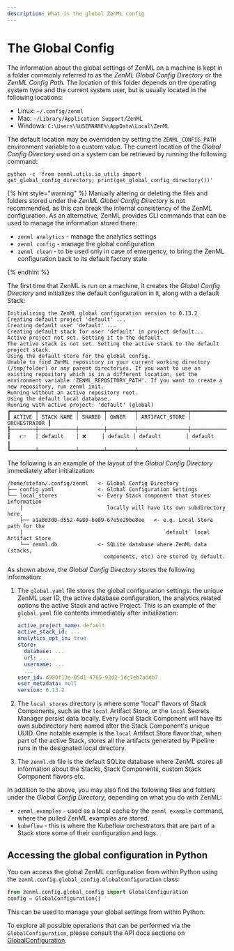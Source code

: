 ```yaml
---
description: What is the global ZenML config
---
```


# The Global Config

The information about the global settings of ZenML on a machine is kept in a 
folder commonly referred to as the _ZenML Global Config Directory_ or the 
_ZenML Config Path_. The location of this folder depends on the operating 
system type and the current system user, but is usually located in 
the following locations:

* Linux: `~/.config/zenml`
* Mac: `~/Library/Application Support/ZenML`
* Windows: `C:\Users\%USERNAME%\AppData\Local\ZenML`

The default location may be overridden by setting the `ZENML_CONFIG_PATH`
environment variable to a custom value. The current location of the _Global
Config Directory_ used on a system can be retrieved by running the following
command:

```shell
python -c 'from zenml.utils.io_utils import get_global_config_directory; print(get_global_config_directory())'
```

{% hint style="warning" %}
Manually altering or deleting the files and folders stored under the _ZenML Global
Config Directory_ is not recommended, as this can break the internal consistency
of the ZenML configuration. As an alternative, ZenML provides CLI commands that
can be used to manage the information stored there:

* `zenml analytics` - manage the analytics settings
* `zenml config` - manage the global configuration
* `zenml clean` - to be used only in case of emergency, to bring the ZenML
configuration back to its default factory state

{% endhint %}

The first time that ZenML is run on a machine, it creates the _Global Config
Directory_ and initializes the default configuration in it, along with a default
Stack:

```
Initializing the ZenML global configuration version to 0.13.2
Creating default project 'default' ...
Creating default user 'default' ...
Creating default stack for user 'default' in project default...
Active project not set. Setting it to the default.
The active stack is not set. Setting the active stack to the default project stack.
Using the default store for the global config.
Unable to find ZenML repository in your current working directory (/tmp/folder) or any parent directories. If you want to use an existing repository which is in a different location, set the environment variable 'ZENML_REPOSITORY_PATH'. If you want to create a new repository, run zenml init.
Running without an active repository root.
Using the default local database.
Running with active project: 'default' (global)
┏━━━━━━━━┯━━━━━━━━━━━━┯━━━━━━━━┯━━━━━━━━━┯━━━━━━━━━━━━━━━━┯━━━━━━━━━━━━━━┓
┃ ACTIVE │ STACK NAME │ SHARED │ OWNER   │ ARTIFACT_STORE │ ORCHESTRATOR ┃
┠────────┼────────────┼────────┼─────────┼────────────────┼──────────────┨
┃   👉   │ default    │ ❌     │ default │ default        │ default      ┃
┗━━━━━━━━┷━━━━━━━━━━━━┷━━━━━━━━┷━━━━━━━━━┷━━━━━━━━━━━━━━━━┷━━━━━━━━━━━━━━┛
```

The following is an example of the layout of the _Global Config Directory_
immediately after initialization:

```
/home/stefan/.config/zenml   <- Global Config Directory
├── config.yaml              <- Global Configuration Settings
└── local_stores             <- Every Stack component that stores information
    |                           locally will have its own subdirectory here.              
    ├── a1a0d3d0-d552-4a80-be09-67e5e29be8ee   <- e.g. Local Store path for the 
    |                                             `default` local Artifact Store                                           
    └── zenml.db             <- SQLite database where ZenML data (stacks, 
                               components, etc) are stored by default.
```

As shown above, the _Global Config Directory_ stores the following
information:

1. The `global.yaml` file stores the global configuration settings: the unique
ZenML user ID, the active database configuration, the analytics related options
the active Stack and active Project. This is an example of the `global.yaml`
file contents immediately after initialization:

   ```yaml
   active_project_name: default
   active_stack_id: ...
   analytics_opt_in: true
   store:
     database: ...
     url: ...
     username: ...
     ...
   user_id: d980f13e-05d1-4765-92d2-1dc7eb7addb7
   user_metadata: null
   version: 0.13.2
   ```

2. The `local_stores` directory is where some "local" flavors of Stack Components,
such as the `local` Artifact Store, or the `local`
Secrets Manager persist data locally. Every local Stack Component will have its
own subdirectory here named after the Stack Component's unique UUID. One notable
example is the `local` Artifact Store flavor that, when part of the active Stack,
stores all the artifacts generated by Pipeline runs in the designated local
directory.

3. The `zenml.db` file is the default SQLite database where ZenML stores all
information about the Stacks, Stack Components, custom Stack Component flavors
etc.

In addition to the above, you may also find the following files and folders under
the _Global Config Directory_, depending on what you do with ZenML:

* `zenml_examples` - used as a local cache by the `zenml example` command, where
the pulled ZenML examples are stored.
* `kubeflow` - this is where the Kubeflow orchestrators that are part of a Stack
store some of their configuration and logs.

## Accessing the global configuration in Python

You can access the global ZenML configuration from within Python using the
`zenml.config.global_config.GlobalConfiguration` class:

```python
from zenml.config.global_config import GlobalConfiguration
config = GlobalConfiguration()
```

This can be used to manage your global settings from within Python.

To explore all possible operations that can be performed via the 
`GlobalConfiguration`, please consult the API docs sections on 
[GlobalConfiguration](https://apidocs.zenml.io/latest/core_code_docs/core-config/#zenml.config.global_config.GlobalConfiguration).
